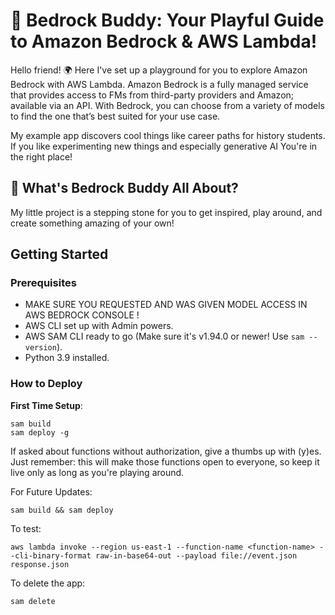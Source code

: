 # 🚀 Bedrock Buddy: Your Playful Guide to Amazon Bedrock & AWS Lambda!

Hello friend! 🌍 
Here I've set up a playground for you to explore Amazon Bedrock with AWS Lambda. 
Amazon Bedrock is a fully managed service that provides access to FMs from third-party providers and Amazon; available via an API. With Bedrock, you can choose from a variety of models to find the one that’s best suited for your use case.

My example app discovers cool things like career paths for history students. If you like experimenting new things and especially generative AI You're in the right place!

## 🎈 What's Bedrock Buddy All About?
My little project is a stepping stone for you to get inspired, play around, and create something amazing of your own!

## Getting Started

### Prerequisites
- MAKE SURE YOU REQUESTED AND WAS GIVEN MODEL ACCESS IN AWS BEDROCK CONSOLE ! 
- AWS CLI set up with Admin powers.
- AWS SAM CLI ready to go (Make sure it's v1.94.0 or newer! Use `sam --version`).
- Python 3.9 installed.

### How to Deploy

**First Time Setup**:
```
sam build
sam deploy -g
```

If asked about functions without authorization, give a thumbs up with (y)es. Just remember: this will make those functions open to everyone, so keep it live only as long as you're playing around.

For Future Updates:

```
sam build && sam deploy
```

To test:

```
aws lambda invoke --region us-east-1 --function-name <function-name> --cli-binary-format raw-in-base64-out --payload file://event.json response.json
```

To delete the app:

```
sam delete
```


